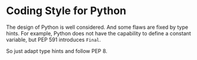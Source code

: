Coding Style for Python
=======================

The design of Python is well considered.
And some flaws are fixed by type hints.
For example, Python does not have the capability to define a constant variable,
but PEP 591 introduces `Final`.

So just adapt type hints and follow PEP 8.
